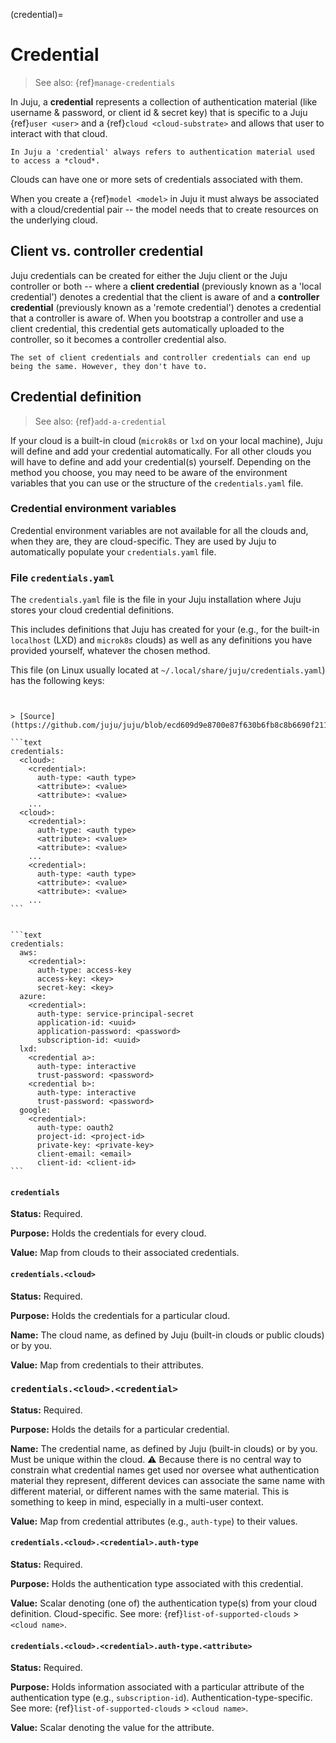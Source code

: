 (credential)=
# Credential

> See also: {ref}`manage-credentials`

In Juju, a **credential** represents a collection of authentication material (like username & password, or client id & secret key) that is specific to a Juju {ref}`user <user>` and a {ref}`cloud <cloud-substrate>` and allows that user to interact with that cloud. 

```{important}
In Juju a 'credential' always refers to authentication material used to access a *cloud*. 
```

Clouds can have one or more sets of credentials associated with them. 

When you create a  {ref}`model <model>` in Juju it must always be associated with a cloud/credential pair -- the model needs that to create resources on the underlying cloud. 

<!--DOUBLE-CHECK: Credentials are stored in .local/share/juju/credentials.yaml. You can verify this by running 
```text
cat .local/share/juju/credentials.yaml
```
-->


## Client vs. controller credential

Juju credentials can be created for either the Juju client or the Juju controller or both -- where a **client credential** (previously known as a 'local credential') denotes a credential that the client is aware of and a **controller credential** (previously known as a 'remote credential') denotes a credential that a controller is aware of. When you bootstrap a controller and use a client credential, this credential gets automatically uploaded to the controller, so it becomes a controller credential also. 

```{important}
The set of client credentials and controller credentials can end up being the same. However, they don't have to.
```

## Credential definition
> See also: {ref}`add-a-credential`

If your cloud is a built-in cloud (`microk8s` or `lxd` on your local machine), Juju will define and add your credential automatically. For all other clouds you will have to define and add your credential(s) yourself. Depending on the method you choose, you may need to be aware of the environment variables that you can use or the structure of the `credentials.yaml` file.

### Credential environment variables

Credential environment variables are not available for all the clouds and, when they are, they are cloud-specific. They are used by Juju to automatically populate your `credentials.yaml` file.

### File `credentials.yaml`

The `credentials.yaml` file is the file in your Juju installation where Juju stores your cloud credential definitions. 

This includes definitions that Juju has created for your (e.g., for the built-in `localhost` (LXD) and `microk8s` clouds) as well as any definitions you have provided yourself, whatever the chosen method. 


This file (on Linux usually located at `~/.local/share/juju/credentials.yaml`) has the following keys:


````{dropdown} Expand to view the schema all at once


> [Source](https://github.com/juju/juju/blob/ecd609d9e8700e87f630b6fb8c8b6690f211092d/cloud/credentials.go#L87)

```text
credentials:
  <cloud>:
    <credential>:
      auth-type: <auth type>
      <attribute>: <value>
      <attribute>: <value>
    ...
  <cloud>:
    <credential>:
      auth-type: <auth type>
      <attribute>: <value>
      <attribute>: <value>
    ...
    <credential>:
      auth-type: <auth type>
      <attribute>: <value>
      <attribute>: <value>
    ...
```

````

````{dropdown} Expand to view an example of five credentials being stored against four clouds

```text
credentials:
  aws:
    <credential>:
      auth-type: access-key
      access-key: <key>
      secret-key: <key>
  azure:
    <credential>:
      auth-type: service-principal-secret
      application-id: <uuid>
      application-password: <password>
      subscription-id: <uuid>
  lxd:
    <credential a>:
      auth-type: interactive
      trust-password: <password>
    <credential b>:
      auth-type: interactive
      trust-password: <password>
  google:
    <credential>:
      auth-type: oauth2
      project-id: <project-id>
      private-key: <private-key>
      client-email: <email>
      client-id: <client-id>
```

````

#### `credentials`


**Status:** Required.

**Purpose:** Holds the credentials for every cloud.

**Value:** Map from clouds to their associated credentials.

#### `credentials.<cloud>`


**Status:** Required.

**Purpose:** Holds the credentials for a particular cloud.

**Name:** The cloud name, as defined by Juju (built-in clouds or public clouds) or by you.

**Value:** Map from credentials to their attributes.

### `credentials.<cloud>.<credential>`

**Status:** Required.

**Purpose:** Holds the details for a particular credential.

**Name:** The credential name, as defined by Juju (built-in clouds) or by you. Must be unique within the cloud. :warning: Because there is no central way to constrain what credential names get used nor oversee what authentication material they represent, different devices can associate the same name with different material, or different names with the same material. This is something to keep in mind, especially in a multi-user context.


**Value:** Map from credential attributes (e.g., `auth-type`) to their values.

<!--
Every credential is born (created) from a specific Juju client, which, in turn, is bound to an independent computer host (“device”). There is thus no central way to constrain what credential names get used nor oversee what authentication material they represent. Because of this, different devices can associate the same name with different material, or the opposite, a different name with the same material. This is something to keep in mind, especially in a multi-user context.
-->


#### `credentials.<cloud>.<credential>.auth-type`

**Status:** Required.

**Purpose:** Holds the authentication type associated with this credential.

**Value:** Scalar denoting (one of) the authentication type(s) from your cloud definition. Cloud-specific. See more: {ref}`list-of-supported-clouds` > `<cloud name>`.

#### `credentials.<cloud>.<credential>.auth-type.<attribute>`

**Status:** Required.

**Purpose:** Holds information associated with a particular attribute of the authentication type (e.g., `subscription-id`). Authentication-type-specific. See more: {ref}`list-of-supported-clouds` > `<cloud name>`.

**Value:** Scalar denoting the value for the attribute.

